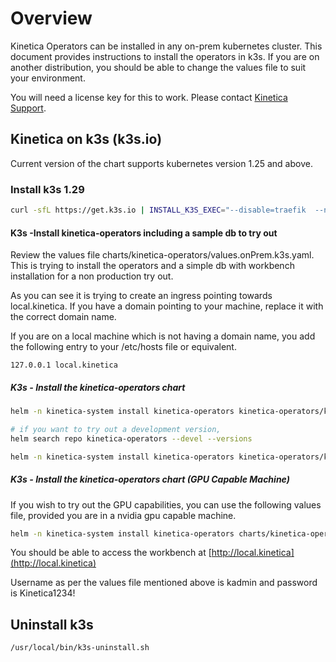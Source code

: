 
# Overview

Kinetica Operators can be installed in any on-prem kubernetes cluster. This document provides instructions to install the operators in k3s. If you are on another distribution, you should be able to change the values file to suit your environment.

You will need a license key for this to work. Please contact [Kinetica Support](support@kinetica.com).

## Kinetica on k3s (k3s.io)

Current version of the chart supports kubernetes version 1.25 and above.

### Install k3s 1.29

```bash
curl -sfL https://get.k3s.io | INSTALL_K3S_EXEC="--disable=traefik  --node-name kinetica-master --token 12345" K3S_KUBECONFIG_OUTPUT=~/.kube/config_k3s K3S_KUBECONFIG_MODE=644 INSTALL_K3S_VERSION=v1.29.1+k3s2 sh -
```


#### K3s -Install kinetica-operators including a sample db to try out

Review the values file charts/kinetica-operators/values.onPrem.k3s.yaml. This is trying to install the operators and a simple db with workbench installation for a non production try out.

As you can see it is trying to create an ingress pointing towards local.kinetica. If you have a domain pointing to your machine, replace it with the correct domain name.

If you are on a local machine which is not having a domain name, you add the following entry to your /etc/hosts file or equivalent.

```text
127.0.0.1 local.kinetica
```

##### K3s - Install the kinetica-operators chart



```bash
helm -n kinetica-system install kinetica-operators kinetica-operators/kinetica-operators --create-namespace --values charts/kinetica-operators/values.onPrem.k3s.yaml --set db.gpudbCluster.license="your_license_key" --set dbAdminUser.password="your_password"

# if you want to try out a development version,
helm search repo kinetica-operators --devel --versions

helm -n kinetica-system install kinetica-operators kinetica-operators/kinetica-operators --create-namespace --values charts/kinetica-operators/values.onPrem.k3s.yaml --set db.gpudbCluster.license="your_license_key" --set dbAdminUser.password="your_password" --devel --version 7.2.0-2.rc-2

```

##### K3s - Install the kinetica-operators chart (GPU Capable Machine)

If you wish to try out the GPU capabilities, you can use the following values file, provided you are in a nvidia gpu capable machine.

```bash
helm -n kinetica-system install kinetica-operators charts/kinetica-operators/ --create-namespace --values charts/kinetica-operators/values.onPrem.k3s.gpu.yaml --set db.gpudbCluster.license="your_license_key" --set dbAdminUser.password="your_password"
```

You should be able to access the workbench at [http://local.kinetica](http://local.kinetica)

Username as per the values file mentioned above is kadmin and password is Kinetica1234!

## Uninstall k3s

```bash
/usr/local/bin/k3s-uninstall.sh
```